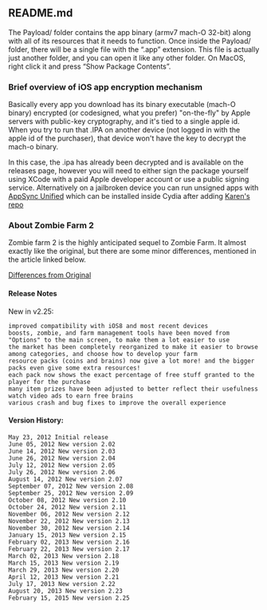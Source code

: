 ## README.md

The Payload/ folder contains the app binary (armv7 mach-O 32-bit) along with all of its resources that it needs to function. Once inside the Payload/ folder, there will be a single file with the “.app” extension. This file is actually just another folder, and you can open it like any other folder. On MacOS, right click it and press “Show Package Contents”.


### Brief overview of iOS app encryption mechanism

Basically every app you download has its binary executable (mach-O binary) encrypted (or codesigned, what you prefer) "on-the-fly" by Apple servers with public-key cryptography, and it's tied to a single apple id. 
When you try to run that .IPA on another device (not logged in with the apple id of the purchaser), that device won't have the key to decrypt the mach-o binary.

In this case, the .ipa has already been decrypted and is available on the releases page, however you will need to either sign the package yourself using XCode with a paid Apple developer account or use a public signing service.
Alternatively on a jailbroken device you can run unsigned apps with [AppSync Unified](https://github.com/akemin-dayo/AppSync) which can be installed inside Cydia after adding [Karen's repo](https://cydia.akemi.ai/?page/net.angelxwind.appsyncunified)

### About Zombie Farm 2

Zombie farm 2 is the highly anticipated sequel to Zombie Farm. It almost exactly like the original, but there are some minor differences, mentioned in the article linked below. 

[Differences from Original](https://zombie-farm.fandom.com/wiki/Zombie_Farm_2)

#### Release Notes

New in v2.25:

    improved compatibility with iOS8 and most recent devices
    boosts, zombie, and farm management tools have been moved from "Options" to the main screen, to make them a lot easier to use
    the market has been completely reorganized to make it easier to browse among categories, and choose how to develop your farm
    resource packs (coins and brains) now give a lot more! and the bigger packs even give some extra resources!
    each pack now shows the exact percentage of free stuff granted to the player for the purchase
    many item prizes have been adjusted to better reflect their usefulness
    watch video ads to earn free brains
    various crash and bug fixes to improve the overall experience


#### Version History:


    May 23, 2012 Initial release
    June 05, 2012 New version 2.02
    June 14, 2012 New version 2.03
    June 26, 2012 New version 2.04
    July 12, 2012 New version 2.05
    July 26, 2012 New version 2.06
    August 14, 2012 New version 2.07
    September 07, 2012 New version 2.08
    September 25, 2012 New version 2.09
    October 08, 2012 New version 2.10
    October 24, 2012 New version 2.11
    November 06, 2012 New version 2.12
    November 22, 2012 New version 2.13
    November 30, 2012 New version 2.14
    January 15, 2013 New version 2.15
    February 02, 2013 New version 2.16
    February 22, 2013 New version 2.17
    March 02, 2013 New version 2.18
    March 15, 2013 New version 2.19
    March 29, 2013 New version 2.20
    April 12, 2013 New version 2.21
    July 17, 2013 New version 2.22
    August 20, 2013 New version 2.23
    February 15, 2015 New version 2.25
